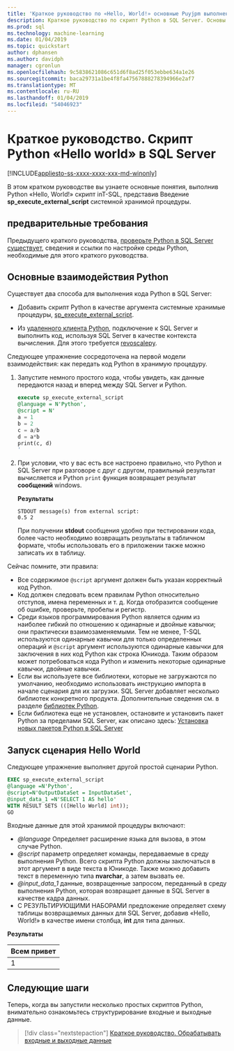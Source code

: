 ```yaml
---
title: 'Краткое руководство по «Hello, World!» основные Puyjpm выполнение кода в T-SQL: машинного обучения SQL Server'
description: Краткое руководство по скрипт Python в SQL Server. Основы вызова скрипта Python, с помощью системной хранимой процедуры sp_execute_external_script в упражнении hello world.
ms.prod: sql
ms.technology: machine-learning
ms.date: 01/04/2019
ms.topic: quickstart
author: dphansen
ms.author: davidph
manager: cgronlun
ms.openlocfilehash: 9c5838621086c651d6f8ad25f053ebbe634a1e26
ms.sourcegitcommit: baca29731a1be4f8fa47567888278394966e2af7
ms.translationtype: MT
ms.contentlocale: ru-RU
ms.lasthandoff: 01/04/2019
ms.locfileid: "54046923"
---
```

# <a name="quickstart-hello-world-python-script-in-sql-server"></a>Краткое руководство. Скрипт Python «Hello world» в SQL Server 
[!INCLUDE[appliesto-ss-xxxx-xxxx-xxx-md-winonly](../../includes/appliesto-ss-xxxx-xxxx-xxx-md-winonly.md)]

В этом кратком руководстве вы узнаете основные понятия, выполнив Python «Hello, World!» скрипт inT-SQL, представив Введение **sp_execute_external_script** системной хранимой процедуры. 

## <a name="prerequisites"></a>предварительные требования

Предыдущего краткого руководства, [проверьте Python в SQL Server существует](quickstart-python-verify.md), сведения и ссылки по настройке среды Python, необходимые для этого краткого руководства.

## <a name="basic-python-interaction"></a>Основные взаимодействия Python

Существует два способа для выполнения кода Python в SQL Server:

+ Добавить скрипт Python в качестве аргумента системные хранимые процедуры, [sp_execute_external_script](../../relational-databases/system-stored-procedures/sp-execute-external-script-transact-sql.md).

+ Из [удаленного клиента Python](../python/setup-python-client-tools-sql.md), подключение к SQL Server и выполнить код, используя SQL Server в качестве контекста вычисления. Для этого требуется [revoscalepy](../python/ref-py-revoscalepy.md).

Следующее упражнение сосредоточена на первой модели взаимодействия: как передать код Python в хранимую процедуру.

1. Запустите немного простого кода, чтобы увидеть, как данные передаются назад и вперед между SQL Server и Python.

    ```sql
    execute sp_execute_external_script 
    @language = N'Python', 
    @script = N'
    a = 1
    b = 2
    c = a/b
    d = a*b
    print(c, d)
    '
    ```

2. При условии, что у вас есть все настроено правильно, что Python и SQL Server при разговоре с друг с другом, правильный результат вычисляется и Python `print` функция возвращает результат **сообщений** windows.

    **Результаты**

    ```text
    STDOUT message(s) from external script: 
    0.5 2
    ```

    При получении **stdout** сообщения удобно при тестировании кода, более часто необходимо возвращать результаты в табличном формате, чтобы использовать его в приложении также можно записать их в таблицу.

Сейчас помните, эти правила:

+ Все содержимое `@script` аргумент должен быть указан корректный код Python. 
+ Код должен следовать всем правилам Python относительно отступов, имена переменных и т. д. Когда отобразится сообщение об ошибке, проверьте, пробелы и регистр.
+ Среди языков программирования Python является одним из наиболее гибкий по отношению к одинарные и двойные кавычки; они практически взаимозаменяемыми. Тем не менее, T-SQL используются одинарные кавычки для только определенных операций и `@script` аргумент используются одинарные кавычки для заключения в них код Python как строка Юникода. Таким образом может потребоваться кода Python и изменить некоторые одинарные кавычки, двойные кавычки.
+ Если вы используете все библиотеки, которые не загружаются по умолчанию, необходимо использовать инструкцию импорта в начале сценария для их загрузки. SQL Server добавляет несколько библиотек конкретного продукта. Дополнительные сведения см. в разделе [библиотек Python](../python/python-libraries-and-data-types.md).
+ Если библиотека еще не установлен, остановите и установить пакет Python за пределами SQL Server, как описано здесь: [Установка новых пакетов Python в SQL Server](../python/install-additional-python-packages-on-sql-server.md)

## <a name="run-a-hello-world-script"></a>Запуск сценария Hello World

Следующее упражнение выполняет другой простой сценарии Python.

```sql
EXEC sp_execute_external_script
@language =N'Python',
@script=N'OutputDataSet = InputDataSet',
@input_data_1 =N'SELECT 1 AS hello'
WITH RESULT SETS (([Hello World] int));
GO
```

Входные данные для этой хранимой процедуры включают:

+ *@language* Определяет расширение языка для вызова, в этом случае Python.
+ *@script* параметр определяет команды, передаваемые в среду выполнения Python. Всего скрипта Python должны заключаться в этот аргумент в виде текста в Юникоде. Также можно добавить текст в переменную типа **nvarchar**, а затем вызвать ее.
+ *@input_data_1* данные, возвращенные запросом, переданный в среду выполнения Python, которая возвращает данные в SQL Server в качестве кадра данных.
+ С РЕЗУЛЬТИРУЮЩИМИ НАБОРАМИ предложение определяет схему таблицы возвращаемых данных для SQL Server, добавив «Hello, World!» в качестве имени столбца, **int** для типа данных.

**Результаты**

| Всем привет |
|-------------|
| 1 |

## <a name="next-steps"></a>Следующие шаги

Теперь, когда вы запустили несколько простых скриптов Python, внимательно ознакомьтесь структурирование входные и выходные данные.

> [!div class="nextstepaction"]
> [Краткое руководство. Обрабатывать входные и выходные данные](quickstart-python-run-using-t-sql.md)

